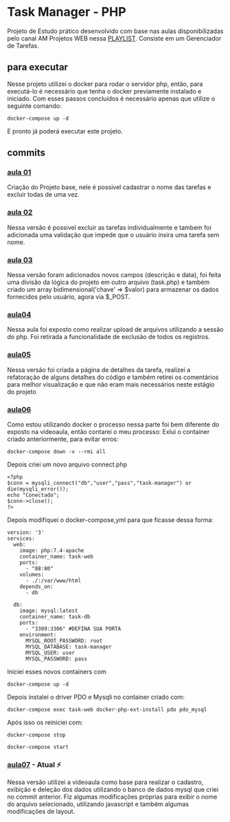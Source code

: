 # Task Manager - PHP
Projeto de Estudo prático desenvolvido com base nas aulas disponibilizadas pelo canal AM Projetos WEB nessa [PLAYLIST](https://www.youtube.com/watch?v=dJ49I-QYYUk&list=PL1KWVrkOhKP1JTmUmBgrc6Bp6u20Bc6rT&index=1). Consiste em um Gerenciador de Tarefas.
## para executar
Nesse projeto utilizei o docker para rodar o servidor php, então, para executá-lo é necessário que tenha o docker previamente instalado e iniciado.
Com esses passos concluídos é necessário apenas que utilize o seguinte comando:
```
docker-compose up -d
```
E pronto já poderá executar este projeto.
## commits
### [aula 01](https://github.com/CamilaDaCosta/task-manager-php/tree/39cbd87f65b0cc987eb7bf7c9ea4845d2c4ba32d)
Criação do Projeto base, nele é possivel cadastrar o nome das tarefas e excluir todas de uma vez.
### [aula 02](https://github.com/CamilaDaCosta/task-manager-php/tree/fbe0e410fd12a10bdf5ae0112d906dae2b1c51fa)
Nessa versão é possivel excluir as tarefas individualmente e tambem foi adicionada uma validação que impede que o usuário insira uma tarefa sem nome.
### [aula 03](https://github.com/CamilaDaCosta/task-manager-php/tree/d1401fbd07e601829fd78af37ce0bea710950713)
Nessa versão foram adicionados novos campos (descrição e data), foi feita uma divisão da lógica do projeto em outro arquivo (task.php) e também criado um array bidimensional('chave' => $valor) para armazenar os dados fornecidos pelo usuário, agora via $_POST.
### [aula04](https://github.com/CamilaDaCosta/task-manager-php/tree/d7c44ce02bb143bd48f790b6611e0030f43c583d)
Nessa aula foi exposto como realizar upload de arquivos utilizando a sessão do php. Foi retirada a funcionalidade de exclusão de todos os registros.
### [aula05](https://github.com/CamilaDaCosta/task-manager-php/tree/7f707676385164305595912f5896abe5002259d9)
Nessa versão foi criada a página de detalhes da tarefa, realizei a refatoração de alguns detalhes do código e também retirei os comentários para melhor visualização e que não eram mais necessários neste estágio do projeto
### [aula06](https://github.com/CamilaDaCosta/task-manager-php/tree/6a936a3beb974db04fb4f9311039e852bb38dea3)
Como estou utilizando docker o processo nessa parte foi bem diferente do exposto na videoaula, então contarei o meu processo:
Exlui o container criado anteriormente, para evitar erros:
```
docker-compose down -v --rmi all
```
Depois criei um novo arquivo connect.php
```
<?php
$conn = mysqli_connect("db","user","pass","task-manager") or die(mysqli_error());
echo "Conectado";
$conn->close();
?>
```

Depois modifiquei o docker-compose,yml para que ficasse dessa forma:
```
version: '3'
services:
  web:
    image: php:7.4-apache
    container_name: task-web
    ports:
      - "88:80"
    volumes:
      - ./:/var/www/html
    depends_on:
      - db

  db:
    image: mysql:latest
    container_name: task-db
    ports:
      - "3309:3306" #DEFINA SUA PORTA
    environment:
      MYSQL_ROOT_PASSWORD: root
      MYSQL_DATABASE: task-manager
      MYSQL_USER: user
      MYSQL_PASSWORD: pass
```
Iniciei esses novos containers com
```
docker-compose up -d
```
Depois instalei o driver PDO e Mysqli no container criado com:
```
docker-compose exec task-web docker-php-ext-install pdo pdo_mysql
```
Após isso os reiniciei com:
```
docker-compose stop
```
```
docker-compose start
```
### [aula07]() - Atual :zap:
Nessa versão utilizei a videoaula como base para realizar o cadastro, exibição e deleção dos dados utilizando o banco de dados mysql que criei no commit anterior. Fiz algumas modificações próprias para exibir o nome do arquivo selecionado, utilizando javascript e também algumas modificações de layout.